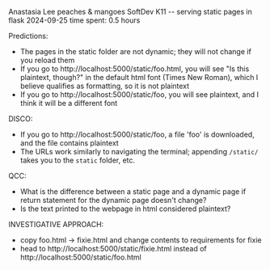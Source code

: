 Anastasia Lee
peaches & mangoes
SoftDev
K11 -- serving static pages in flask
2024-09-25
time spent: 0.5 hours

Predictions:
- The pages in the static folder are not dynamic; they will not change if you reload them
- If you go to http://localhost:5000/static/foo.html, you will see "Is this plaintext, though?" in the default html font (Times New Roman), which I believe qualifies as formatting, so it is not plaintext
- If you go to http://localhost:5000/static/foo, you will see plaintext, and I think it will be a different font

DISCO:
- If you go to http://localhost:5000/static/foo, a file 'foo' is downloaded, and the file contains plaintext
- The URLs work similarly to navigating the terminal; appending `/static/` takes you to the `static` folder, etc.

QCC:
- What is the difference between a static page and a dynamic page if return statement for the dynamic page doesn't change?
- Is the text printed to the webpage in html considered plaintext?

INVESTIGATIVE APPROACH:
- copy foo.html -> fixie.html and change contents to requirements for fixie
- head to http://localhost:5000/static/fixie.html instead of http://localhost:5000/static/foo.html